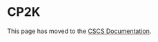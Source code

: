 # CP2K

This page has moved to the [CSCS Documentation](https://eth-cscs.github.io/cscs-docs/software/sciapps/cp2k/#building-cp2k-from-source).
